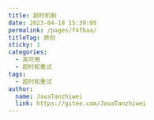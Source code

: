 ```yaml
---
title: 超时机制
date: 2023-04-18 15:39:05
permalink: /pages/f4fbaa/
titleTag: 原创
sticky: 1
categories:
  - 高可用
  - 超时和重试
tags:
  - 超时和重试
author: 
  name: JavaTanzhiwei
  link: https://gitee.com/JavaTanzhiwei
---
```

